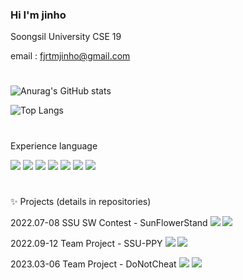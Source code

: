 ### Hi I'm jinho
Soongsil University CSE 19

email : fjrtmjinho@gmail.com
#
![Anurag's GitHub stats](https://github-readme-stats.vercel.app/api?username=fprtmjinho&show_icons=true&theme=github_dark)

![Top Langs](https://github-readme-stats.vercel.app/api/top-langs/?username=fprtmjinho&layout=compact&theme=github_dark)
#
Experience language

<img src="https://img.shields.io/badge/C-skyblue?style=flat&logo=C&logoColor=A8B9CC"/>  <img src="https://img.shields.io/badge/C++-navy?style=flat&logo=C++&logoColor=00599C"/>  <img src="https://img.shields.io/badge/Java-yellow?style=flat&logo=Java&logoColor=F7DF1E"/>  <img src="https://img.shields.io/badge/Python-darkblue?style=flat&logo=Python&logoColor=3776ABE"/>  <img src="https://img.shields.io/badge/Kotlin-purple?style=flat&logo=Kotlin&logoColor=an7F52FF"/>  <img src="https://img.shields.io/badge/Android Studio-green?style=flat&logo=Android Studio&logoColor=3DDC84"/>  <img src="https://img.shields.io/badge/Arduino-darkgreen?style=flat&logo=Arduino&logoColor=00979D"/>
#
✨ Projects (details in repositories)

2022.07-08 SSU SW Contest - SunFlowerStand <img src="https://img.shields.io/badge/Java-yellow?style=flat&logo=Java&logoColor=F7DF1E"/>  <img src="https://img.shields.io/badge/Android Studio-green?style=flat&logo=Android Studio&logoColor=3DDC84"/>

2022.09-12 Team Project - SSU-PPY  <img src="https://img.shields.io/badge/Java-yellow?style=flat&logo=Java&logoColor=F7DF1E"/>  <img src="https://img.shields.io/badge/Android Studio-green?style=flat&logo=Android Studio&logoColor=3DDC84"/>

2023.03-06 Team Project - DoNotCheat <img src="https://img.shields.io/badge/Java-yellow?style=flat&logo=Java&logoColor=F7DF1E"/>  <img src="https://img.shields.io/badge/Android Studio-green?style=flat&logo=Android Studio&logoColor=3DDC84"/>

<!--
**fprtmjinho/fprtmjinho** is a ✨ _special_ ✨ repository because its `README.md` (this file) appears on your GitHub profile.
🏫

- 🔭 I’m currently working on ...
- 🌱 I’m currently learning ...
- 👯 I’m looking to collaborate on ...
- 🤔 I’m looking for help with ...
- 💬 Ask me about ...
- 📫 How to reach me: ...
- 😄 Pronouns: ...
- ⚡ Fun fact: ...
-->
